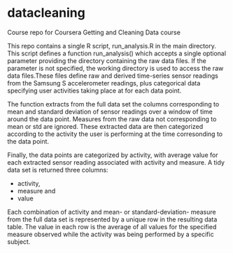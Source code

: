 # datacleaning
Course repo for Coursera Getting and Cleaning Data course

This repo contains a single R script, run_analysis.R in the main directory.  This script defines a function run_analysis() which accepts a single optional parameter providing the directory containing the raw data files.  If the parameter is not specified, the working directory is used to access the raw data files.These files define raw and derived time-series sensor readings from the Samsung S accelerometer readings, plus categorical data specifying user activities taking place at for each data point.

The function extracts from the full data set the columns corresponding to mean and standard deviation of sensor readings over a window of time around the data point.  Measures from the raw data not corresponding to mean or std are ignored.  These extracted data are then categorized according to the activity the user is performing at the time corresonding to the data point.  

Finally, the data points are categorized by activity, with average value for each extracted sensor reading associated with activity and measure.  A tidy data set is returned three columns: 

* activity, 
* measure and 
* value

Each combination of activity and mean- or standard-deviation- measure from the full data set is represented by a unique row in the resulting data table.  The value in each row is the average of all values for the specified measure observed while the activity was being performed by a specific subject.
